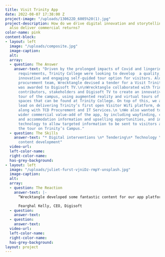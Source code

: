 ```yaml
---
title: Visit Trinity App
date: 2022-08-07 17:38:00 Z
project-image: "/uploads/130622D_6005%20(1).jpg"
project-description: How do we drive digital innovation and storytelling that will
  also deliver commercial returns?
color-name: pink
content-block:
- layout: left
  image: "/uploads/composite.jpg"
  image-caption: 
  alt: 
  array:
  - question: The Answer
    answer-text: "Driven by the prolonged impacts of Covid and lingering social distancing
      requirements, Trinity College were looking to develop  a quality, low-touch,
      innovative and engaging self-guided tour option for visitors. Along with Trinity’s
      procurement team, Wrecktangle devised a tender for a Visit Trinity app, which
      was awarded to Digisoft TV.\n\nWrecktangle collaborated with Trinity content
      contributors, stakeholders and Digisoft TV to create an innovative self-guided
      tour of the campus, using augmented reality and virtual tours of the incredible
      spaces that can be found at Trinity College. On top of this, we also helped
      lead on delivering Trinity’s first open Visitor Wifi platform, devising specifications
      along with TCD Procurement and IT Services.\n \nWe also wanted to focus on the
      wider commercial value-add of the app, by including wayfinding, catering, retail
      and accommodation information and upselling opportunities, and integrating beacon
      technology to allow targeted information to be sent to visitors as they take
      the tour on Trinity’s Campus."
  - question: The Skills
    answer-text: "* Digital interventions \n* Tendering\n* Technology \n* Innovative
      content development"
  video-url: 
  left-color-name: 
  right-color-name: 
  has-grey-background: 
- layout: left
  image: "/uploads/juliet-furst-vjniDz-rmpY-unsplash.jpg"
  image-caption: 
  alt: 
  array:
  - question: The Reaction
    answer-text: |-
      “Wrecktangle developed some fantastic content for our app platform. They were also focused on delivering an innovative product that could evolve and remain relevant for their client and the visitors in years to come.”

      Fearghal Kelly, CEO, Digisoft
  - question: 
    answer-text: 
  - question: 
    answer-text: 
  video-url: 
  left-color-name: 
  right-color-name: 
  has-grey-background: 
layout: project
---
```


